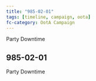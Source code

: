 ```yaml
---
title: "985-02-01"
tags: [timeline, campaign, oota]
fc-category: OotA Campaign
---
```

<span class='ob-timelines'
	data-date='985-02-01-00'
	data-title='Campaign: NAGA Adventures'
	data-class='orange'> Party Downtime </span>
## 985-02-01
Party Downtime
